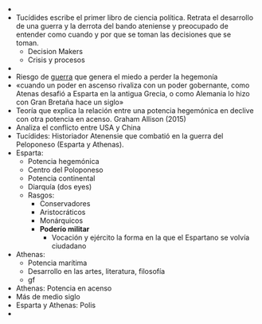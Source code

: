 -
- Tucídides escribe el primer libro de ciencia política. Retrata el desarrollo de una guerra y la derrota del bando ateniense y preocupado de entender como cuando y por que se toman las decisiones que se toman.
	- Decision Makers
	- Crisis y procesos
-
- Riesgo de [guerra](https://es.wikipedia.org/wiki/Guerra) que genera el miedo a perder la hegemonía
- «cuando un poder en ascenso rivaliza con un poder gobernante, como Atenas desafió a Esparta en la antigua Grecia, o como Alemania lo hizo con Gran Bretaña hace un siglo»
- Teoría que explica la relación entre una potencia hegemónica en declive con otra potencia en acenso. Graham Allison (2015)
- Analiza el conflicto entre USA y China
- Tucídides: Historiador Atenensie que combatió en la guerra del Peloponeso (Esparta y Athenas).
- Esparta:
	- Potencia hegemónica
	- Centro del Poloponeso
	- Potencia continental
	- Diarquía (dos eyes)
	- Rasgos:
		- Conservadores
		- Aristocráticos
		- Monárquicos
		- **Poderío militar**
			- Vocación y ejército la forma en la que el Espartano se volvía ciudadano
- Athenas:
	- Potencia marítima
	- Desarrollo en las artes, literatura, filosofía
	- gf
- Athenas: Potencia en acenso
- Más de medio siglo
- Esparta y Athenas: Polis
-